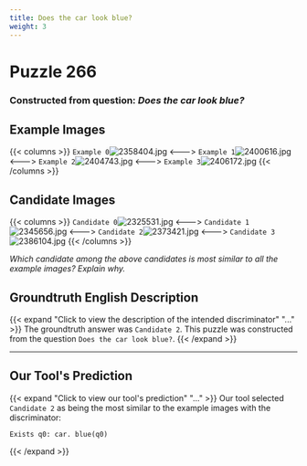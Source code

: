 ```yaml
---
title: Does the car look blue?
weight: 3
---
```


# Puzzle 266
### Constructed from question: _Does the car look blue?_


## Example Images
{{< columns >}}
`Example 0`![2358404.jpg](/gqa_images/2358404.jpg)
<--->
`Example 1`![2400616.jpg](/gqa_images/2400616.jpg)
<--->
`Example 2`![2404743.jpg](/gqa_images/2404743.jpg)
<--->
`Example 3`![2406172.jpg](/gqa_images/2406172.jpg)
{{< /columns >}}

## Candidate Images
{{< columns >}}
`Candidate 0`![2325531.jpg](/gqa_images/2325531.jpg)
<--->
`Candidate 1`![2345656.jpg](/gqa_images/2345656.jpg)
<--->
`Candidate 2`![2373421.jpg](/gqa_images/2373421.jpg)
<--->
`Candidate 3`![2386104.jpg](/gqa_images/2386104.jpg)
{{< /columns >}}

*Which candidate among the above candidates is most similar to all the example images? Explain why.*

## Groundtruth English Description

{{< expand "Click to view the description of the intended discriminator" "..." >}}
The groundtruth answer was `Candidate 2`. This puzzle was constructed from the question `Does the car look blue?`.
{{< /expand >}}

---

## Our Tool's Prediction

{{< expand "Click to view our tool's prediction" "..." >}}
Our tool selected `Candidate 2` as being the most similar to the example images with the discriminator:
```plaintext
Exists q0: car. blue(q0)
```
{{< /expand >}}
